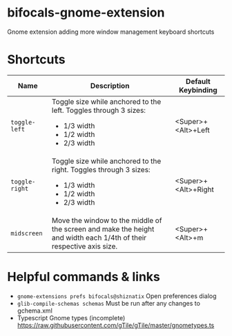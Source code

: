 # bifocals-gnome-extension
Gnome extension adding more window management keyboard shortcuts

# Shortcuts
| Name | Description | Default Keybinding |
| ---- | ----------- | ------------------ |
| `toggle-left` | Toggle size while anchored to the left. Toggles through 3 sizes:<ul><li>1/3 width</li> <li>1/2 width</li> <li>2/3 width</li></ul> | &lt;Super&gt;+&lt;Alt&gt;+Left |
| `toggle-right` | Toggle size while anchored to the right. Toggles through 3 sizes:<ul><li>1/3 width</li> <li>1/2 width</li> <li>2/3 width</li></ul> | &lt;Super&gt;+&lt;Alt&gt;+Right |
| `midscreen` | Move the window to the middle of the screen and make the height and width each 1/4th of their respective axis size. | &lt;Super&gt;+&lt;Alt&gt;+m |


# Helpful commands & links
* `gnome-extensions prefs bifocals@shiznatix` Open preferences dialog
* `glib-compile-schemas schemas` Must be run after any changes to gchema.xml
* Typescript Gnome types (incomplete) https://raw.githubusercontent.com/gTile/gTile/master/gnometypes.ts
